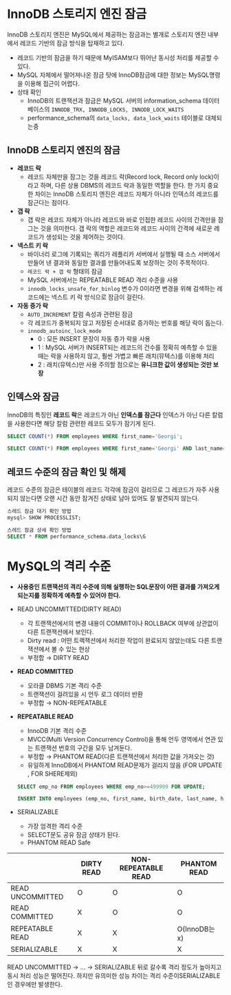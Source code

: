 # InnoDB 스토리지 엔진 잠금

InnoDB 스토리지 엔진은 MySQL에서 제공하는 잠금과는 별개로 스토리지 엔진 내부에서 레코드 기반의 잠금 방식을 탑재하고 있다. 

- 레코드 기반의 잠금을 하기 때문에 MyISAM보다 뛰어난 동시성 처리를 제공할 수 있다.
- MySQL 자체에서 떨어져나온 잠금 탓에 InnoDB잠금에 대한 정보는 MySQL명령을 이용해 접근이 어렵다.
- 상태 확인
    - InnoDB의 트랜잭션과 잠금은 MySQL 서버의 information_schema 데이터베이스의 `INNODB_TRX, INNODB_LOCKS, INNODB_LOCK_WAITS`
    - performance_schema의 `data_locks, data_lock_waits` 테이블로 대체되는중

## InnoDB 스토리지 엔진의 잠금

- **레코드 락**
    - 레코드 자체만을 잠그는 것을 레코드 락(Record lock, Record only lock)이라고 하며, 다른 상용 DBMS의 레코드 락과 동일한 역할을 한다. 한 가지 중요한 차이는 InnoDB 스토리지 엔진은 레코드 자체가 아니라 인덱스의 레코드를 잠근다는 점이다.
- **갭 락**
    - 갭 락은 레코드 자체가 아니라 레코드와 바로 인접한 레코드 사이의 간격만을 잠그는 것을 의미한다. 갭 락의 역할은 레코드와 레코드 사이의 간격에 새로운 레코드가 생성되는 것을 제어하는 것이다.
- **넥스트 키 락**
    - 바이너리 로그에 기록되는 쿼리가 레플리카 서버에서 실행될 때 소스 서버에서 만들어 낸 결과와 동일한 결과를 만들어내도록 보장하는 것이 주목적이다.
    - `레코드 락 + 갭 락` 형태의 잠금
    - MySQL 서버에서는 REPEATABLE READ 격리 수준을 사용
    - `innodb_locks_unsafe_for_binlog` 변수가 0이라면 변경을 위해 검색하는 레코드에는 넥스트 키 락 방식으로 잠금이 걸린다.
- **자동 증가 락**
    - `AUTO_INCREMENT` 칼럼 속성과 관련된 잠금
    - 각 레코드가 중복되지 않고 저장된 순서대로 증가하는 번호를 해당 락이 돕는다.
    - `innodb_autoinc_lock_mode`
        - 0 : 모든 INSERT 문장이 자동 증가 락을 사용
        - 1 : MySQL 서버가 INSERT되는 레코드의 건수를 정확히 예측할 수 있을 때는 락을 사용하지 않고, 훨씬 가볍고 빠른 래치(뮤텍스)를 이용해 처리
        - 2 : 래치(뮤텍스)만 사용 주의할 점으로는 **유니크한 값이 생성되는 것만 보장**

## 인덱스와 잠금

InnoDB의 특징인 **레코드 락**은 레코드가 아닌 **인덱스를 잠근다** 인덱스가 아닌 다른 칼럼을 사용한다면 해당 칼럼 관련한 레코드 모두가 잠기게 된다.

```sql
SELECT COUNT(*) FROM employees WHERE first_name='Georgi';

SELECT COUNT(*) FROM employees WHERE first_name='Georgi' AND last_name='Klassen';
```

## 레코드 수준의 잠금 확인 및 해제

레코드 수준의 잠금은 테이블의 레코드 각각에 잠금이 걸리므로 그 레코드가 자주 사용되지 않는다면 오랜 시간 동안 잠겨진 상태로 남아 있어도 잘 발견되지 않는다.

```sql
스레드 잠금 대기 확인 방법
mysql> SHOW PROCESSLIST;

스레드 잠금 상세 확인 방법
SELECT * FROM performance_schema.data_locks\G
```

# MySQL의 격리 수준

- **사용중인 트랜잭션의 격리 수준에 의해 실행하는 SQL문장이 어떤 결과를 가져오게 되는지를 정확하게 예측할 수 있어야 한다.**
- READ UNCOMMITTED(DIRTY READ)
    - 각 트랜잭션에서의 변경 내용이 COMMIT이나 ROLLBACK 여부에 상관없이 다른 트랜잭션에서 보인다.
    - Dirty read : 어떤 트랙잭션에서 처리한 작업이 완료되지 않았는데도 다른 트랜잭션에서 볼 수 있는 현상
    - 부정합 → DIRTY READ
- **READ COMMITTED**
    - 오라클 DBMS 기본 격리 수준
    - 트랜잭션이 걸려있을 시 언두 로그 데이터 반환
    - 부정합 → NON-REPEATABLE
- **REPEATABLE READ**
    - InnoDB 기본 격리 수준
    - MVCC(Multi Version Concurrency Control)을 통해 언두 영역에서 연관 있는 트랜잭션 번호의 구간을 모두 남겨둔다.
    - 부정합 → PHANTOM READ(다른 트랜잭션에서 처리한 값을 가져오는 것)
    - 유일하게 InnoDB에서 PHANTOM READ문제가 걸리지 않음 (FOR UPDATE , FOR SHERE제외)
    
    ```sql
    SELECT emp_no FROM employees WHERE emp_no>=499999 FOR UPDATE;
    
    INSERT INTO employees (emp_no, first_name, birth_date, last_name, hire_date) VALUES (500000, 'Georgi', '1990-01-01', 'GOGO','1990-01-01');
    ```
    
- SERIALIZABLE
    - 가장 엄격한 격리 수준
    - SELECT문도 공유 잠금 상태가 된다.
    - PHANTOM READ Safe

|  | DIRTY READ | NON-REPEATABLE READ | PHANTOM READ |
| --- | --- | --- | --- |
| READ UNCOMMITTED | O | O | O |
| READ COMMITTED | X | O | O |
| REPEATABLE READ | X | X | O(InnoDB는 x) |
| SERIALIZABLE | X | X | X |

READ UNCOMMITTED → … → SERIALIZABLE 뒤로 갈수록 격리 정도가 높아지고 동시 처리 성능은 떨어진다. 하지만 유의미한 성능 차이는 격리 수준이SERIALIZABLE인 경우에만 발생한다.
